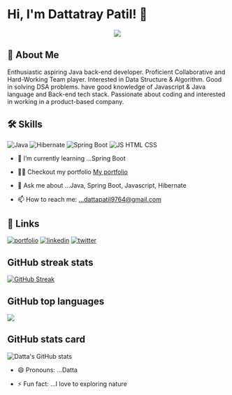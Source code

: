 # Hi, I'm Dattatray Patil! 👋



<p align="center">
  <img src="https://capsule-render.vercel.app/api?text=Hey Everyone!🕹️&animation=fadeIn&type=waving&color=gradient&height=100"/>
</p>


## 🚀 About Me
Enthusiastic aspiring Java back-end developer. Proficient Collaborative and Hard-Working Team player. Interested in Data Structure & Algorithm. Good in solving DSA problems. have good knowledge of Javascript & Java language and Back-end tech stack. Passionate about coding and interested in working in a product-based company.  



## 🛠 Skills
![Java](https://th.bing.com/th?id=OIP.F7Gvy_aFbQJtioB1n7KqsQHaEL&w=332&h=187&c=8&rs=1&qlt=90&o=6&dpr=1.3&pid=3.1&rm=2)
![Hibernate](https://th.bing.com/th?id=OIP.-dwtOAr_bY_rW4sn__4NFAHaHa&w=181&h=181&c=8&rs=1&qlt=90&o=6&dpr=1.3&pid=3.1&rm=2)
![Spring Boot](https://th.bing.com/th?id=OIP.iG4Qt0D9g9yLNxWZmUN8NgHaD4&w=345&h=181&c=8&rs=1&qlt=90&o=6&dpr=1.3&pid=3.1&rm=2)
![JS HTML CSS](https://www.freepnglogos.com/uploads/javascript-png/logo-html5-js-css3-png-transparent-logo-4.png)


- 🌱 I’m currently learning ...Spring Boot
- 👨‍💻 Checkout my portfolio [My portfolio](https://datta0237.github.io/)
- 💬 Ask me about ...Java, Spring Boot, Javascript, Hibernate


- 📫 How to reach me: ...dattapatil9764@gmail.com


## 🔗 Links
[![portfolio](https://img.shields.io/badge/my_portfolio-000?style=for-the-badge&logo=ko-fi&logoColor=white)](https://datta0237.github.io/)
[![linkedin](https://img.shields.io/badge/linkedin-0A66C2?style=for-the-badge&logo=linkedin&logoColor=white)](https://www.linkedin.com/in/dattatray-patil-446502125/)
[![twitter](https://img.shields.io/badge/twitter-1DA1F2?style=for-the-badge&logo=twitter&logoColor=white)](https://twitter.com/)

## GitHub streak stats
[![GitHub Streak](https://github-readme-streak-stats.herokuapp.com?user=Datta0237&theme=shades-of-purple&animation=fadeIn)](https://git.io/streak-stats)

## GitHub top languages 

<img src="https://github-readme-stats.vercel.app/api/top-langs/?username=Datta0237"/>

## GitHub stats card

![Datta's GitHub stats](https://github-readme-stats.vercel.app/api?username=Datta0237&count_private=true?type=rounded&color=gradient&text=%20asdf%20&height=300&fontSize=100&textBg=true)



- 😄 Pronouns: ...Datta


- ⚡ Fun fact: ...I love to exploring nature

